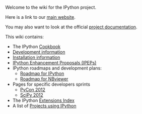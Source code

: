 Welcome to the wiki for the IPython project.

Here is a link to our [main website](http://ipython.org).

You may also want to look at the official [project documentation](http://ipython.org/documentation.html).

This wiki contains:

* The IPython [Cookbook](wiki/Cookbook)
* [Development information](wiki/Development-information)
* [Installation information](wiki/Installation-information)
* [IPython Enhancement Proposals (IPEPs)](wiki/IPEPs-(IPython-Enhancement-Proposals))
* IPython roadmaps and development plans:
  - [Roadmap for IPython](wiki/Roadmap:-IPython)
  - [Roadmap for NBviewer](wiki/Roadmap:-NBviewer)
* Pages for specific developers sprints
  - [PyCon 2012](wiki/Sprints:-PyCon2012.mediawiki)
  - [SciPy 2012](wiki/Sprints:-SciPy2012.rest)
* The IPython [Extensions Index](wiki/Extensions-Index)
* A list of [Projects using IPython](Projects-using-IPython)
